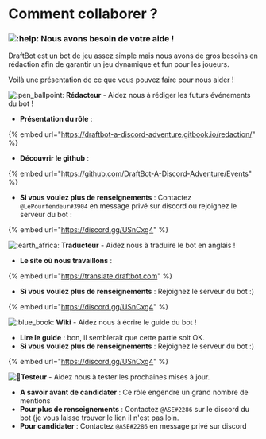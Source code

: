 # Comment collaborer ?

### ![:help:](https://cdn.discordapp.com/emojis/732636465485447199.png?v=1)  **Nous avons besoin de votre aide !**

DraftBot est un bot de jeu assez simple mais nous avons de gros besoins en rédaction afin de garantir un jeu dynamique et fun pour les joueurs.

Voilà une présentation de ce que vous pouvez faire pour nous aider !

![:pen\_ballpoint:](https://discord.com/assets/ef166777e2f79997d529055dc66f0ab7.svg)  **Rédacteur** - Aidez nous à rédiger les futurs événements du bot !

* **Présentation du rôle** : 

{% embed url="https://draftbot-a-discord-adventure.gitbook.io/redaction/" %}

* **Découvrir le github** : 

{% embed url="https://github.com/DraftBot-A-Discord-Adventure/Events" %}

* **Si vous voulez plus de renseignements** : Contactez `@LePourfendeur#3904` en message privé sur discord ou rejoignez le serveur du bot :

{% embed url="https://discord.gg/USnCxg4" %}



![:earth\_africa:](https://discord.com/assets/6d274903d488a6b57e40a883809fb33c.svg)  **Traducteur** - Aidez nous à traduire le bot en anglais !

* **Le site où nous travaillons** : 

{% embed url="https://translate.draftbot.com" %}

* **Si vous voulez plus de renseignements** : Rejoignez le serveur du bot :\) 

{% embed url="https://discord.gg/USnCxg4" %}

![:blue\_book:](https://discord.com/assets/331da3cdba2b7b84a5acd7a1f304a3bd.svg)  **Wiki** - Aidez nous à écrire le guide du bot !

* **Lire le guide** : bon, il semblerait que cette partie soit OK.
* **Si vous voulez plus de renseignements** : Rejoignez le serveur du bot :\) 

{% embed url="https://discord.gg/USnCxg4" %}

 ![:robot:](https://discord.com/assets/b67e65c2ab0428da786c1f53ebfd4243.svg) **Testeur** - Aidez nous à tester les prochaines mises à jour.

* **A savoir avant de candidater** : Ce rôle engendre un grand nombre de mentions 
* **Pour plus de renseignements** : Contactez `@ΛSE#2286` sur le discord du bot \(je vous laisse trouver le lien il n'est pas loin.
* **Pour candidater** : Contactez `@ΛSE#2286` en message privé sur discord

